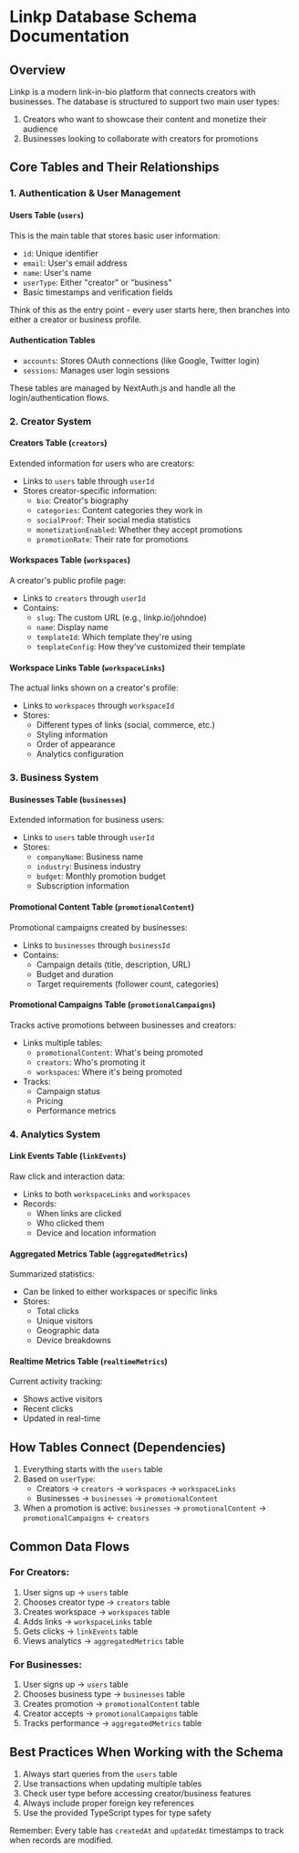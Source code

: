 # Linkp Database Schema Documentation

## Overview

Linkp is a modern link-in-bio platform that connects creators with businesses. The database is structured to support two main user types:
1. Creators who want to showcase their content and monetize their audience
2. Businesses looking to collaborate with creators for promotions

## Core Tables and Their Relationships

### 1. Authentication & User Management

#### Users Table (`users`)
This is the main table that stores basic user information:
- `id`: Unique identifier
- `email`: User's email address
- `name`: User's name
- `userType`: Either "creator" or "business"
- Basic timestamps and verification fields

Think of this as the entry point - every user starts here, then branches into either a creator or business profile.

#### Authentication Tables
- `accounts`: Stores OAuth connections (like Google, Twitter login)
- `sessions`: Manages user login sessions

These tables are managed by NextAuth.js and handle all the login/authentication flows.

### 2. Creator System

#### Creators Table (`creators`)
Extended information for users who are creators:
- Links to `users` table through `userId`
- Stores creator-specific information:
  - `bio`: Creator's biography
  - `categories`: Content categories they work in
  - `socialProof`: Their social media statistics
  - `monetizationEnabled`: Whether they accept promotions
  - `promotionRate`: Their rate for promotions

#### Workspaces Table (`workspaces`)
A creator's public profile page:
- Links to `creators` through `userId`
- Contains:
  - `slug`: The custom URL (e.g., linkp.io/johndoe)
  - `name`: Display name
  - `templateId`: Which template they're using
  - `templateConfig`: How they've customized their template

#### Workspace Links Table (`workspaceLinks`)
The actual links shown on a creator's profile:
- Links to `workspaces` through `workspaceId`
- Stores:
  - Different types of links (social, commerce, etc.)
  - Styling information
  - Order of appearance
  - Analytics configuration

### 3. Business System

#### Businesses Table (`businesses`)
Extended information for business users:
- Links to `users` table through `userId`
- Stores:
  - `companyName`: Business name
  - `industry`: Business industry
  - `budget`: Monthly promotion budget
  - Subscription information

#### Promotional Content Table (`promotionalContent`)
Promotional campaigns created by businesses:
- Links to `businesses` through `businessId`
- Contains:
  - Campaign details (title, description, URL)
  - Budget and duration
  - Target requirements (follower count, categories)

#### Promotional Campaigns Table (`promotionalCampaigns`)
Tracks active promotions between businesses and creators:
- Links multiple tables:
  - `promotionalContent`: What's being promoted
  - `creators`: Who's promoting it
  - `workspaces`: Where it's being promoted
- Tracks:
  - Campaign status
  - Pricing
  - Performance metrics

### 4. Analytics System

#### Link Events Table (`linkEvents`)
Raw click and interaction data:
- Links to both `workspaceLinks` and `workspaces`
- Records:
  - When links are clicked
  - Who clicked them
  - Device and location information

#### Aggregated Metrics Table (`aggregatedMetrics`)
Summarized statistics:
- Can be linked to either workspaces or specific links
- Stores:
  - Total clicks
  - Unique visitors
  - Geographic data
  - Device breakdowns

#### Realtime Metrics Table (`realtimeMetrics`)
Current activity tracking:
- Shows active visitors
- Recent clicks
- Updated in real-time

## How Tables Connect (Dependencies)

1. Everything starts with the `users` table
2. Based on `userType`:
   - Creators → `creators` → `workspaces` → `workspaceLinks`
   - Businesses → `businesses` → `promotionalContent`
3. When a promotion is active:
   `businesses` → `promotionalContent` → `promotionalCampaigns` ← `creators`

## Common Data Flows

### For Creators:
1. User signs up → `users` table
2. Chooses creator type → `creators` table
3. Creates workspace → `workspaces` table
4. Adds links → `workspaceLinks` table
5. Gets clicks → `linkEvents` table
6. Views analytics → `aggregatedMetrics` table

### For Businesses:
1. User signs up → `users` table
2. Chooses business type → `businesses` table
3. Creates promotion → `promotionalContent` table
4. Creator accepts → `promotionalCampaigns` table
5. Tracks performance → `aggregatedMetrics` table

## Best Practices When Working with the Schema

1. Always start queries from the `users` table
2. Use transactions when updating multiple tables
3. Check user type before accessing creator/business features
4. Always include proper foreign key references
5. Use the provided TypeScript types for type safety

Remember: Every table has `createdAt` and `updatedAt` timestamps to track when records are modified.

